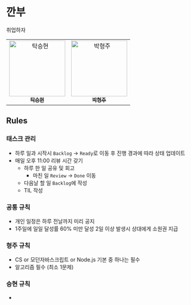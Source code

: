 # 깐부
취업하자

<table>
  <tbody>
      <td align="center"><a href="https://github.com/makepin2r"><img src="https://github.com/makepin2r.png" width="150px" alt="탁승현"/><br /><sub><b>탁승현</b></sub></a></td>
      <td align="center"><a href="https://github.com/Hangju0610"><img src="https://github.com/Hangju0610.png" width="150px" alt="박형주"/><br /><sub><b>박형주</b></sub></a></td>
  </tbody>
</table>

## Rules
### 태스크 관리
- 하루 일과 시작시 `Backlog` -> `Ready`로 이동 후 진행 경과에 따라 상태 업데이트
- 매일 오후 11:00 리뷰 시간 갖기
  - 하루 한 일 공유 및 회고
    - 마친 일 `Review` -> `Done` 이동
  - 다음날 할 일 `Backlog`에 작성
  - TIL 작성
### 공통 규칙
  - 개인 일정은 하루 전날까지 미리 공지
  - 1주일에 일일 달성률 60% 미만 달성 2일 이상 발생시 상대에게 소원권 지급
### 형주 규칙
  - CS or 모던자바스크립트 or Node.js 기본 중 하나는 필수
  - 알고리즘 필수 (최소 1문제)
### 승현 규칙
  - 

